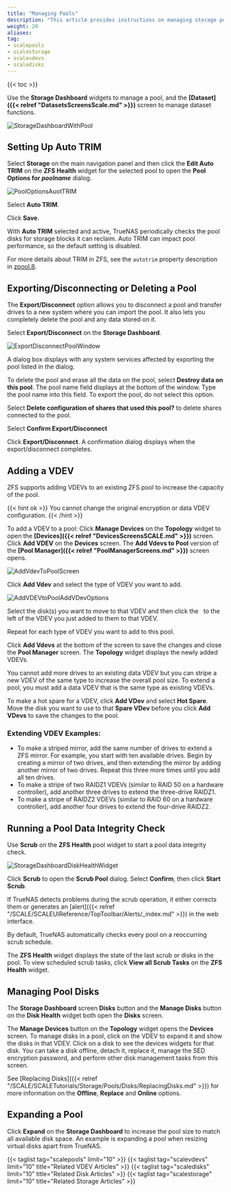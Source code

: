 ```yaml
---
title: "Managing Pools"
description: "This article provides instructions on managing storage pools, VDEVS and disks in TrueNAS SCALE."
weight: 20
aliases: 
tag: 
- scalepools
- scalestorage
- scalevdevs
- scaledisks
---
```



{{< toc >}}


Use the **Storage Dashboard** widgets to manage a pool, and the **[Dataset]({{< relref "DatasetsScreensScale.md" >}})** screen to manage dataset functions. 

![StorageDashboardWithPool](/images/SCALE/22.12/StorageDashboardWithPool.png "SCALE Storage Dashboard with Pool") 

## Setting Up Auto TRIM

Select **Storage** on the main navigation panel and then click the **Edit Auto TRIM** on the **ZFS Health** widget for the selected pool to open the **Pool Options for *poolname*** dialog.

![PoolOptionsAuotTRIM](/images/SCALE/22.12/PoolOptionsAuotTRIM.png "Pool Edit Auto TRIM Dialog")

Select **Auto TRIM**. 

Click **Save**.

With **Auto TRIM** selected and active, TrueNAS periodically checks the pool disks for storage blocks it can reclaim. Auto TRIM can impact pool performance, so the default setting is disabled. 

For more details about TRIM in ZFS, see the `autotrim` property description in [zpool.8](https://zfsonlinux.org/manpages/0.8.1/man8/zpool.8.html).

## Exporting/Disconnecting or Deleting a Pool

The **Export/Disconnect** option allows you to disconnect a pool and transfer drives to a new system where you can import the pool. It also lets you completely delete the pool and any data stored on it. 

Select **Export/Disconnect** on the **Storage Dashboard**.

![ExportDisconnectPoolWindow](/images/SCALE/22.12/ExportDisconnectPoolWindow.png "Export/Disconnect Pool Window")

A dialog box displays with any system services affected by exporting the pool listed in the dialog.

To delete the pool and erase all the data on the pool, select **Destroy data on this pool**. The pool name field displays at the bottom of the window. Type the pool name into this field. To export the pool, do not select this option.

Select **Delete configuration of shares that used this pool?** to delete shares connected to the pool.

Select **Confirm Export/Disconnect**

Click **Export/Disconnect**.  A confirmation dialog displays when the export/disconnect completes.

## Adding a VDEV

ZFS supports adding VDEVs to an existing ZFS pool to increase the capacity of the pool. 

{{< hint ok >}}
You cannot change the original encryption or data VDEV configuration.
{{< /hint >}}

To add a VDEV to a pool:
Click **Manage Devices** on the **Topology** widget to open the **[Devices]({{< relref "DevicesScreensSCALE.md" >}})** screen. 
Click **Add VDEV** on the **Devices** screen. The **Add Vdevs to Pool** version of the **[Pool Manager]({{< relref "PoolManagerScreens.md" >}})** screen opens.

![AddVdevToPoolScreen](/images/SCALE/22.12/AddVdevToPoolScreen.png "Storage Add Vdevs to Pool > Pool Manager") 

Click **Add Vdev** and select the type of VDEV you want to add.

![AddVDEVtoPoolAddVDevOptions](/images/SCALE/22.12/AddVDEVtoPoolAddVDevOptions.png "Add Vdevs to Pool VDEV Options") 

Select the disk(s) you want to move to that VDEV and then click the <i class="fa fa-arrow-right" aria-hidden="true" title="Right Arrow"></i>&nbsp; to the left of the VDEV you just added to them to that VDEV.

Repeat for each type of VDEV you want to add to this pool.

Click **Add Vdevs** at the bottom of the screen to save the changes and close the **Pool Manager** screen. The **Topology** widget displays the newly added VDEVs.

You cannot add more drives to an existing data VDEV but you can stripe a new VDEV of the same type to increase the overall pool size. 
To extend a pool, you must add a data VDEV that is the same type as existing VDEVs.

To make a hot spare for a VDEV, click **Add VDev** and select **Hot Spare**. Move the disk you want to use to that **Spare VDev** before you click **Add VDevs** to save the changes to the pool.

### Extending VDEV Examples:

* To make a striped mirror, add the same number of drives to extend a ZFS mirror. 
  For example, you start with ten available drives. Begin by creating a mirror of two drives, and then extending the mirror by adding another mirror of two drives. Repeat this three more times until you add all ten drives.
* To make a stripe of two RAIDZ1 VDEVs (similar to RAID 50 on a hardware controller), add another three drives to extend the three-drive RAIDZ1.
* To make a stripe of RAIDZ2 VDEVs (similar to RAID 60 on a hardware controller), add another four drives to extend the four-drive RAIDZ2.

## Running a Pool Data Integrity Check

Use **Scrub** on the **ZFS Health** pool widget to start a pool data integrity check.

![StorageDashboardDiskHealthWidget](/images/SCALE/22.12/StorageDashboardDiskHealthWidget.png "Storage Dashboard Disk Health Widget") 

Click **Scrub** to open the **Scrub Pool** dialog.
Select **Confirm**, then click **Start Scrub**.

If TrueNAS detects problems during the scrub operation, it either corrects them or generates an [alert]({{< relref "/SCALE/SCALEUIReference/TopToolbar/Alerts/_index.md" >}}) in the web interface.

By default, TrueNAS automatically checks every pool on a reoccurring scrub schedule.

The **ZFS Health** widget displays the state of the last scrub or disks in the pool.
To view scheduled scrub tasks, click **View all Scrub Tasks** on the **ZFS Health** widget.

## Managing Pool Disks

The **Storage Dashboard** screen **Disks** button and the **Manage Disks** button on the **Disk Health** widget both open the **Disks** screen. 

The **Manage Devices** button on the **Topology** widget opens the **Devices** screen. 
To manage disks in a pool, click on the VDEV to expand it and show the disks in that VDEV. 
Click on a disk to see the devices widgets for that disk. You can take a disk offline, detach it, replace it, manage the SED encryption password, and perform other disk management tasks from this screen.

See [Replacing Disks]({{< relref "/SCALE/SCALETutorials/Storage/Pools/Disks/ReplacingDisks.md" >}}) for more information on the **Offline**, **Replace** and **Online** options.

## Expanding a Pool

Click **Expand** on the **Storage Dashboard** to increase the pool size to match all available disk space. An example is expanding a pool when resizing virtual disks apart from TrueNAS.

{{< taglist tag="scalepools" limit="10" >}}
{{< taglist tag="scalevdevs" limit="10" title="Related VDEV Articles" >}}
{{< taglist tag="scaledisks" limit="10" title="Related Disk Articles" >}}
{{< taglist tag="scalestorage" limit="10" title="Related Storage Articles" >}}